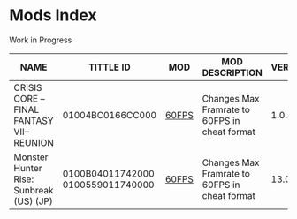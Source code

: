 # Mods Index
Work in Progress

| NAME | TITTLE ID | MOD | MOD DESCRIPTION | VERSION | AUTHOR |
| --- | --- | --- | --- | --- | --- |
| CRISIS CORE –FINAL FANTASY VII– REUNION | 01004BC0166CC000 | [60FPS](https://github.com/OldManKain/CheatsModsSavesDB/tree/main/Mods/01004BC0166CC000) | Changes Max Framrate to 60FPS in cheat format | 1.0.2 | Eiffel2018 |
| Monster Hunter Rise: Sunbreak (US) (JP) | 0100B04011742000 0100559011740000 | [60FPS](https://github.com/OldManKain/CheatsModsSavesDB/tree/main/Mods/0100B04011742000) | Changes Max Framrate to 60FPS in cheat format | 13.0.0 | Hazerou |
